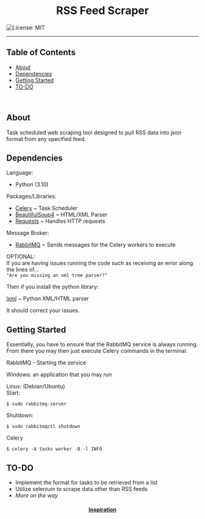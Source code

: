 # <div align="center"> RSS Feed Scraper 
![License: MIT](https://img.shields.io/badge/License-MIT-blue.svg) </div>
- - -

## Table of Contents

- [About](#about)
- [Dependencies](#dependencies)
- [Getting Started](#getting_started)
- [TO-DO](#to-do)
<br>

## About <a name="about"></a>
Task scheduled web scraping tool designed to pull RSS data into json format from any specified feed.

## Dependencies <a name="dependencies"></a>
Language:
+ Python (3.10)

Packages/Libraries:
+ [Celery](https://docs.celeryproject.org/en/stable/index.html) ~ Task Scheduler
+ [BeautifulSoup4](https://beautiful-soup-4.readthedocs.io/en/latest/) ~ HTML/XML Parser
+ [Requests](https://docs.python-requests.org/en/latest/) ~ Handles HTTP requests

Message Broker:
+ [RabbitMQ](https://www.rabbitmq.com/) ~ Sends messages for the Celery workers to execute

OPTIONAL:<br>
If you are having issues running the code such as receiving an error along the lines of...<br>
`"Are you missing an xml tree parser?"`

Then if you install the python library:

[lxml](https://lxml.de/index.html) ~ Python XML/HTML parser

It should correct your issues.

## Getting Started <a name="getting_started"></a>
Essentially, you have to ensure that the RabbitMQ service is always running.
From there you may then just execute Celery commands in the terminal.

RabbitMQ - Starting the service

Windows: an application that you may run<br>

Linux: (Debian/Ubuntu)<br>
Start:

    
    $ sudo rabbitmq-server 
    

Shutdown:

    
    $ sudo rabbitmqctl shutdown 
    

Celery

    
    $ celery -A tasks worker -B -l INFO 
    

## TO-DO <a name="to-do"></a>
+ Implement the format for tasks to be retrieved from a list
+ Utilize selenium to scrape data other than RSS feeds
+ *More on the way*

#### <div align="center">[Inspiration](https://codeburst.io/automated-web-scraping-with-python-and-celery-ac02a4a9ce51)</div>